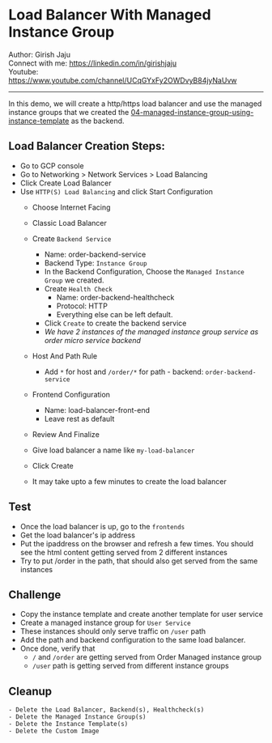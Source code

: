 # Load Balancer With Managed Instance Group

Author: Girish Jaju<br>
Connect with me: https://linkedin.com/in/girishjaju<br>
Youtube: https://www.youtube.com/channel/UCqGYxFy2OWDvyB84jyNaUvw

---

In this demo, we will create a http/https load balancer and use the managed instance groups that we created the [04-managed-instance-group-using-instance-template](/04-managed-instance-group-using-instance-template) as the backend. 

## Load Balancer Creation Steps:
- Go to GCP console
- Go to Networking > Network Services > Load Balancing
- Click Create Load Balancer
- Use `HTTP(S) Load Balancing` and click Start Configuration
    - Choose Internet Facing
    - Classic Load Balancer
    - Create `Backend Service`
        - Name: order-backend-service
        - Backend Type: `Instance Group`
        - In the Backend Configuration, Choose the `Managed Instance Group` we created.
        - Create `Health Check`
            - Name: order-backend-healthcheck
            - Protocol: HTTP
            - Everything else can be left default.
        - Click `Create` to create the backend service
        - *We have 2 instances of the managed instance group service as order micro service backend*
    - Host And Path Rule
        - Add `*` for host and `/order/*` for path - backend: `order-backend-service`

    - Frontend Configuration
        - Name: load-balancer-front-end
        - Leave rest as default
    
    - Review And Finalize

    - Give load balancer a name like `my-load-balancer`
    - Click Create
    - It may take upto a few minutes to create the load balancer

## Test
- Once the load balancer is up, go to the `frontends` 
- Get the load balancer's ip address
- Put the ipaddress on the browser and refresh a few times. You should see the html content getting served from 2 different instances
- Try to put /order in the path, that should also get served from the same instances


## Challenge
- Copy the instance template and create another template for user service
- Create a managed instance group for `User Service`
- These instances should only serve traffic on `/user` path
- Add the path and backend configuration to the same load balancer.
- Once done, verify that 
    - `/` and `/order` are getting served from Order Managed instance group
    - `/user` path is getting served from different instance groups


## Cleanup
    - Delete the Load Balancer, Backend(s), Healthcheck(s)
    - Delete the Managed Instance Group(s)
    - Delete the Instance Template(s)
    - Delete the Custom Image
